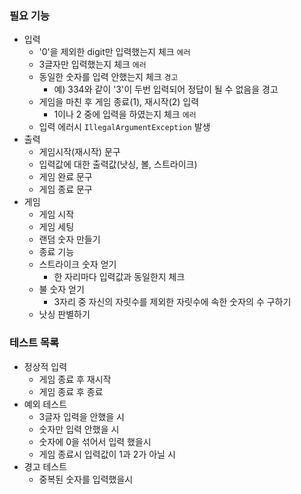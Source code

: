 ### 필요 기능

- 입력
  - '0'을 제외한 digit만 입력했는지 체크 `에러`
  - 3글자만 입력했는지 체크 `에러`
  - 동일한 숫자를 입력 안했는지 체크 `경고`
    - 예) 334와 같이 '3'이 두번 입력되어 정답이 될 수 없음을 경고
  - 게임을 마친 후 게임 종료(1), 재시작(2) 입력
    - 1이나 2 중에 입력을 하였는지 체크 `에러`
  - 입력 에러시 `IllegalArgumentException` 발생
- 출력
  - 게임시작(재시작) 문구
  - 입력값에 대한 출력값(낫싱, 볼, 스트라이크)
  - 게임 완료 문구
  - 게임 종료 문구
- 게임
  - 게임 시작
  - 게임 세팅
  - 랜덤 숫자 만들기
  - 종료 기능
  - 스트라이크 숫자 얻기
    - 한 자리마다 입력값과 동일한지 체크
  - 불 숫자 얻기
    - 3자리 중 자신의 자릿수를 제외한 자릿수에 속한 숫자의 수 구하기
  - 낫싱 판별하기

### 테스트 목록

- 정상적 입력
  - 게임 종료 후 재시작
  - 게임 종료 후 종료
- 예외 테스트
  - 3글자 입력을 안했을 시
  - 숫자만 입력 안했을 시
  - 숫자에 0을 섞어서 입력 했을시
  - 게임 종료시 입력값이 1과 2가 아닐 시
- 경고 테스트
  - 중복된 숫자를 입력했을시

  